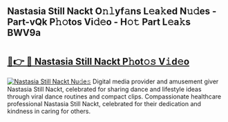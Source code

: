 ## Nastasia Still Nackt O𝚗𝚕yf𝚊ns L𝚎a𝚔ed N𝚞𝚍es - Part-vQk P𝚑𝚘tos Vi𝚍𝚎o - H𝚘𝚝 Part L𝚎a𝚔s BWV9a

# <h2><a href="http://kf2397.oniu.top/?m=Nastasia+Still+Nackt">🔗👉 🔴 Nastasia Still Nackt P𝚑ot𝚘𝚜 V𝚒d𝚎o</a></h2>

[![Nastasia Still Nackt Nu𝚍e𝚜](https://i.imgur.com/0qMVB7G.gif)](http://kf2397.oniu.top/?m=Nastasia+Still+Nackt)
Digital media provider and amusement giver Nastasia Still Nackt, celebrated for sharing dance and lifestyle ideas through viral dance routines and compact clips. Compassionate healthcare professional Nastasia Still Nackt, celebrated for their dedication and kindness in caring for others.  

